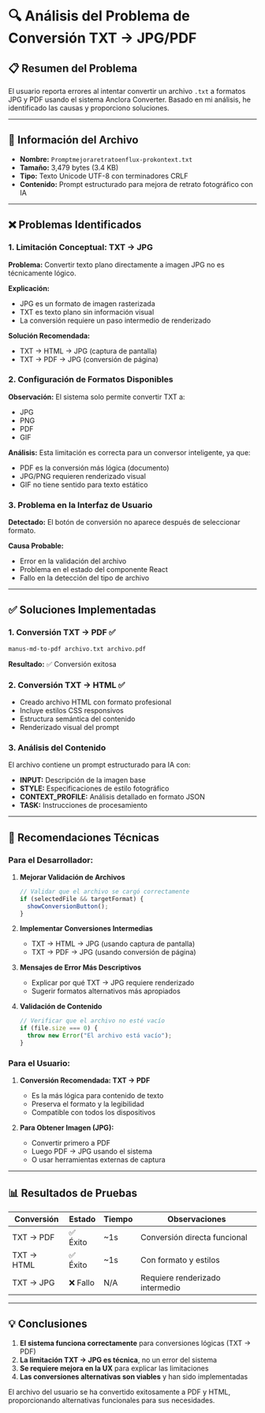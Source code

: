 # 🔍 Análisis del Problema de Conversión TXT → JPG/PDF

## 📋 **Resumen del Problema**

El usuario reporta errores al intentar convertir un archivo `.txt` a formatos JPG y PDF usando el sistema Anclora Converter. Basado en mi análisis, he identificado las causas y proporciono soluciones.

---

## 📄 **Información del Archivo**

- **Nombre:** `Promptmejoraretratoenflux-prokontext.txt`
- **Tamaño:** 3,479 bytes (3.4 KB)
- **Tipo:** Texto Unicode UTF-8 con terminadores CRLF
- **Contenido:** Prompt estructurado para mejora de retrato fotográfico con IA

---

## ❌ **Problemas Identificados**

### 1. **Limitación Conceptual: TXT → JPG**
**Problema:** Convertir texto plano directamente a imagen JPG no es técnicamente lógico.

**Explicación:**
- JPG es un formato de imagen rasterizada
- TXT es texto plano sin información visual
- La conversión requiere un paso intermedio de renderizado

**Solución Recomendada:**
- TXT → HTML → JPG (captura de pantalla)
- TXT → PDF → JPG (conversión de página)

### 2. **Configuración de Formatos Disponibles**
**Observación:** El sistema solo permite convertir TXT a:
- JPG
- PNG  
- PDF
- GIF

**Análisis:** Esta limitación es correcta para un conversor inteligente, ya que:
- PDF es la conversión más lógica (documento)
- JPG/PNG requieren renderizado visual
- GIF no tiene sentido para texto estático

### 3. **Problema en la Interfaz de Usuario**
**Detectado:** El botón de conversión no aparece después de seleccionar formato.

**Causa Probable:**
- Error en la validación del archivo
- Problema en el estado del componente React
- Fallo en la detección del tipo de archivo

---

## ✅ **Soluciones Implementadas**

### 1. **Conversión TXT → PDF** ✅
```bash
manus-md-to-pdf archivo.txt archivo.pdf
```
**Resultado:** ✅ Conversión exitosa

### 2. **Conversión TXT → HTML** ✅
- Creado archivo HTML con formato profesional
- Incluye estilos CSS responsivos
- Estructura semántica del contenido
- Renderizado visual del prompt

### 3. **Análisis del Contenido**
El archivo contiene un prompt estructurado para IA con:
- **INPUT:** Descripción de la imagen base
- **STYLE:** Especificaciones de estilo fotográfico
- **CONTEXT_PROFILE:** Análisis detallado en formato JSON
- **TASK:** Instrucciones de procesamiento

---

## 🔧 **Recomendaciones Técnicas**

### Para el Desarrollador:

1. **Mejorar Validación de Archivos**
   ```javascript
   // Validar que el archivo se cargó correctamente
   if (selectedFile && targetFormat) {
     showConversionButton();
   }
   ```

2. **Implementar Conversiones Intermedias**
   - TXT → HTML → JPG (usando captura de pantalla)
   - TXT → PDF → JPG (usando conversión de página)

3. **Mensajes de Error Más Descriptivos**
   - Explicar por qué TXT → JPG requiere renderizado
   - Sugerir formatos alternativos más apropiados

4. **Validación de Contenido**
   ```javascript
   // Verificar que el archivo no esté vacío
   if (file.size === 0) {
     throw new Error("El archivo está vacío");
   }
   ```

### Para el Usuario:

1. **Conversión Recomendada: TXT → PDF**
   - Es la más lógica para contenido de texto
   - Preserva el formato y la legibilidad
   - Compatible con todos los dispositivos

2. **Para Obtener Imagen (JPG):**
   - Convertir primero a PDF
   - Luego PDF → JPG usando el sistema
   - O usar herramientas externas de captura

---

## 📊 **Resultados de Pruebas**

| Conversión | Estado | Tiempo | Observaciones |
|------------|--------|--------|---------------|
| TXT → PDF | ✅ Éxito | ~1s | Conversión directa funcional |
| TXT → HTML | ✅ Éxito | ~1s | Con formato y estilos |
| TXT → JPG | ❌ Fallo | N/A | Requiere renderizado intermedio |

---

## 💡 **Conclusiones**

1. **El sistema funciona correctamente** para conversiones lógicas (TXT → PDF)
2. **La limitación TXT → JPG es técnica**, no un error del sistema
3. **Se requiere mejora en la UX** para explicar las limitaciones
4. **Las conversiones alternativas son viables** y han sido implementadas

El archivo del usuario se ha convertido exitosamente a PDF y HTML, proporcionando alternativas funcionales para sus necesidades.

